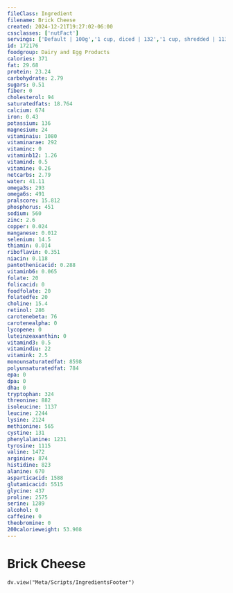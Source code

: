 ```yaml
---
fileClass: Ingredient
filename: Brick Cheese
created: 2024-12-21T19:27:02-06:00
cssclasses: ['nutFact']
servings: ['Default | 100g','1 cup, diced | 132','1 cup, shredded | 113','1 oz | 28.4','1 cubic inch | 17','1 slice (1 oz) | 28']
id: 172176
foodgroup: Dairy and Egg Products
calories: 371
fat: 29.68
protein: 23.24
carbohydrate: 2.79
sugars: 0.51
fiber: 0
cholesterol: 94
saturatedfats: 18.764
calcium: 674
iron: 0.43
potassium: 136
magnesium: 24
vitaminaiu: 1080
vitaminarae: 292
vitaminc: 0
vitaminb12: 1.26
vitamind: 0.5
vitamine: 0.26
netcarbs: 2.79
water: 41.11
omega3s: 293
omega6s: 491
pralscore: 15.812
phosphorus: 451
sodium: 560
zinc: 2.6
copper: 0.024
manganese: 0.012
selenium: 14.5
thiamin: 0.014
riboflavin: 0.351
niacin: 0.118
pantothenicacid: 0.288
vitaminb6: 0.065
folate: 20
folicacid: 0
foodfolate: 20
folatedfe: 20
choline: 15.4
retinol: 286
carotenebeta: 76
carotenealpha: 0
lycopene: 0
luteinzeaxanthin: 0
vitamind3: 0.5
vitamindiu: 22
vitamink: 2.5
monounsaturatedfat: 8598
polyunsaturatedfat: 784
epa: 0
dpa: 0
dha: 0
tryptophan: 324
threonine: 882
isoleucine: 1137
leucine: 2244
lysine: 2124
methionine: 565
cystine: 131
phenylalanine: 1231
tyrosine: 1115
valine: 1472
arginine: 874
histidine: 823
alanine: 670
asparticacid: 1588
glutamicacid: 5515
glycine: 437
proline: 2575
serine: 1289
alcohol: 0
caffeine: 0
theobromine: 0
200calorieweight: 53.908
---
```


# Brick Cheese

```dataviewjs
dv.view("Meta/Scripts/IngredientsFooter")
```
